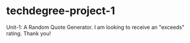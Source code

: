 # techdegree-project-1
Unit-1: A Random Quote Generator.
I am looking to receive an "exceeds" rating. Thank you!
